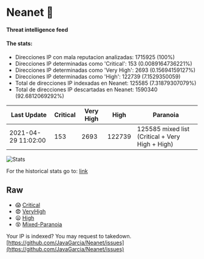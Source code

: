 # Neanet :hocho:
#### Threat intelligence feed
#### The stats:

- Direcciones IP con mala reputacion analizadas: 1715925 (100%)
- Direcciones IP determinadas como 'Critical':  153 (0.0089164736221%)
- Direcciones IP determinadas como 'Very High':  2693 (0.15694159127%)
- Direcciones IP determinadas como 'High':  122739 (7.1529350059)
- Total de direcciones IP indexadas en Neanet:  125585 (7.31879307079%)
- Total de direcciones IP descartadas en Neanet:  1590340 (92.6812069292%)

| Last Update | Critical | Very High | High | Paranoia |
| --- | --- | --- | --- | --- |
| 2021-04-29 11:02:00 | 153 | 2693 | 122739 | 125585 mixed list (Critical + Very High + High)|

![Stats](https://docs.google.com/spreadsheets/d/e/2PACX-1vSnaNMIXVabIpDJjufMlzH7poXnshF3mgd8Is1g9ytUEzVsP5my4Trn8f-xkoLLQ38xpL3HtmUexLo6/pubchart?oid=501124687&format=image)

For the historical stats go to: [link](/stats.csv)
## Raw
- :scream: [Critical](https://raw.githubusercontent.com/JavaGarcia/Neanet/master/blacklists/neanet_critical.txt)
- :fearful: [VeryHigh](https://raw.githubusercontent.com/JavaGarcia/Neanet/master/blacklists/neanet_veryHigh.txtt)
- :frowning: [High](https://raw.githubusercontent.com/JavaGarcia/Neanet/master/blacklists/neanet_high.txt)
- :dizzy_face: [Mixed-Paranoia](https://raw.githubusercontent.com/JavaGarcia/Neanet/master/blacklists/neanet_all.txt)


Your IP is indexed? You may request to takedown. [https://github.com/JavaGarcia/Neanet/issues](https://github.com/JavaGarcia/Neanet/issues)

















































































































































































































































































































































































































































































































































































































































































































































































































































































































































































































































































































































































































































































































































































































































































































































































































































































































































































































































































































































































































































































































































































































































































































































































































































































































































































































































































































































































































































































































































































































































































































































































































































































































































































































































































































































































































































































































































































































































































































































































































































































































































































































































































































































































































































































































































































































































































































































































































































































































































































































































































































































































































































































































































































































































































































































































































































































































































































































































































































































































































































































































































































